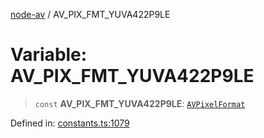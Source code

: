 [node-av](../globals.md) / AV\_PIX\_FMT\_YUVA422P9LE

# Variable: AV\_PIX\_FMT\_YUVA422P9LE

> `const` **AV\_PIX\_FMT\_YUVA422P9LE**: [`AVPixelFormat`](../type-aliases/AVPixelFormat.md)

Defined in: [constants.ts:1079](https://github.com/seydx/av/blob/f8631fc881b394300b1479f511d55cf1c370a87f/src/constants/constants.ts#L1079)
